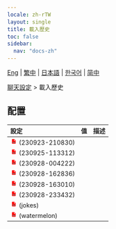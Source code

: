 ```yaml
---
locale: zh-rTW
layout: single
title: 載入歷史
toc: false
sidebar:
  nav: "docs-zh"
---
```

[Eng](/dancexr/menu/2025.5/chat/load_history) | [繁中](/tw/dancexr/menu/2025.5/chat/load_history) | [日本語](/jp/dancexr/menu/2025.5/chat/load_history) | [한국어](/kr/dancexr/menu/2025.5/chat/load_history) | [简中](/zh/dancexr/menu/2025.5/chat/load_history)

[聊天設定](../menu#聊天設定) > 載入歷史

## 配置

| 設定 | 值 | 描述 |
| :--- | --- | :--- |
| <img src="/images/icon/ic_txt.png" alt="txt icon"/> (230923-210830) || 
| <img src="/images/icon/ic_txt.png" alt="txt icon"/> (230925-113312) || 
| <img src="/images/icon/ic_txt.png" alt="txt icon"/> (230928-004222) || 
| <img src="/images/icon/ic_txt.png" alt="txt icon"/> (230928-162836) || 
| <img src="/images/icon/ic_txt.png" alt="txt icon"/> (230928-163010) || 
| <img src="/images/icon/ic_txt.png" alt="txt icon"/> (230928-233432) || 
| <img src="/images/icon/ic_txt.png" alt="txt icon"/> (jokes) || 
| <img src="/images/icon/ic_txt.png" alt="txt icon"/> (watermelon) || 
